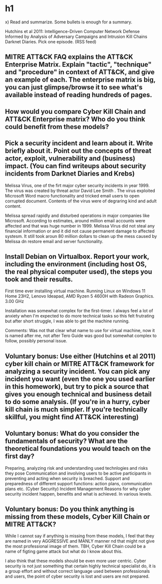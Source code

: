 # h1

x) Read and summarize. Some bullets is enough for a summary.

Hutchins et al 2011: Intelligence-Driven Computer Network Defense Informed by Analysis of Adversary Campaigns and Intrusion Kill Chains
Darknet Diaries. Pick one episode. (RSS feed)

## MITRE ATT&CK FAQ explains the ATT&CK Enterprise Matrix. Explain "tactic", "technique" and "procedure" in context of ATT&CK, and give an example of each. The enterprise matrix is big, you can just glimpse/browse it to see what's available instead of reading hundreds of pages.

## How would you compare Cyber Kill Chain and ATT&CK Enterprise matrix? Who do you think could benefit from these models?



## Pick a security incident and learn about it. Write briefly about it. Point out the concepts of threat actor, exploit, vulnerability and (business) impact. (You can find writeups about security incidents from Darknet Diaries and Krebs)
Melissa Virus, one of the firt major cyber security incidents in year 1999. The virus was created by threat actor David Lee Smith .
The virus exploited Microsoft Word macro functionality and tricked email users to open corrupted document. Contents of the virus were of degraring kind and adult content.

Melissa spread rapidly and disturbed operations in major companies like Microsoft. According to estimates, around million email accounts were affected and that was huge number in 1999.
Melissa Virus did not steal any financial information or and it did not cause permanent damage to affected systesm. It still took aroun 80 million dollars to clean up the mess caused by Melissa dn restore email and server functionality. 

## Install Debian on Virtualbox. Report your work, including the environment (including host OS, the real physical computer used), the steps you took and their results.

First time ever installing virtual machine. Running Linux on Windows 11 Home 23H2, Lenovo Ideapad, AMD Ryzen 5 4600H with Radeon Graphics. 3.00 GHz

Installation was somewhat complex for the first-timer. I always feel a lot of anxiety when I'm expected to do more technical tasks so this felt frutrating but after short struggle, I was able to get the machine running. 

Comments:
Was not that clear what name to use for virtual machine, now it is named after me, not after Tero
Guide was good but somewhat complex to follow, possibly personal issue.

## Voluntary bonus: Use either (Hutchins et al 2011) cyber kill chain or MITRE ATT&CK framework for analyzing a security incident. You can pick any incident you want (even the one you used earlier in this homework), but try to pick a source that gives you enough technical and business detail to do some analysis. (If you're in a hurry, cyber kill chain is much simpler. If you're technically skillful, you might find ATT&CK interesting)

## Voluntary bonus: What do you consider the fundamentals of security? What are the theoretical foundations you would teach on the first day?

Preparing, analyzing risk and understanding used technlogies and risks they pose
Communication and involving users to be active participants in preventing and acting when security is breached.
Support and preparedness of different support functions: action plans, communication plans etc.
(Cyber Security) Incident Management
Reasons for why cyber security incident happen, benefits and what is achieved. In various levels.


## Voluntary bonus: Do you think anything is missing from these models, Cyber Kill Chain or MITRE ATT&CK?

While I cannot say if anything is missing from these models, I feel that they are named in very  AGGRESSIVE and MANLY manner nd that might not give the most professional image of them. TBH, Cyber Kill Chain could be a name of figting game attack but what do I know about this.

I also think that these models should be even more user centric. Cyber security is not just something that certain highly technical specialist do, it is a group effort and without correct language used between professionals and users, the point of cyber security is lost and users are not prepared.
